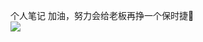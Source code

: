 个人笔记  加油，努力会给老板再挣一个保时捷🙉  
![](http://img.netbian.com/file/2020/1209/b721f74df6bac6d22b9bf4a0402d6d3b.jpg)
